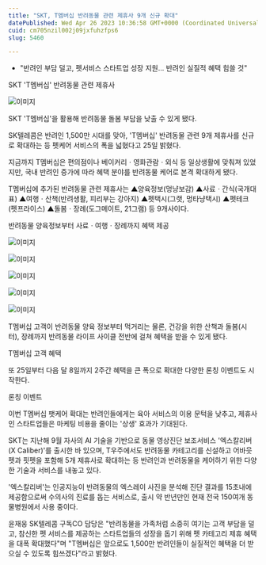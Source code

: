 ```yaml
---
title: "SKT, T멤버십 반려동물 관련 제휴사 9개 신규 확대"
datePublished: Wed Apr 26 2023 10:36:58 GMT+0000 (Coordinated Universal Time)
cuid: cm705nzil002j09jxfuhzfps6
slug: 5460

---
```



- "반려인 부담 덜고, 펫서비스 스타트업 성장 지원... 반려인 실질적 혜택 힘쓸 것"

SKT 'T멤버십' 반려동물 관련 제휴사

![이미지](https://cdn.hashnode.com/res/hashnode/image/upload/v1739258591858/083fc0d6-cbdc-436b-b4e0-da1b3e3ea422.jpeg)

SKT 'T멤버십'을 활용해 반려동물 돌봄 부담을 낮출 수 있게 됐다.

SK텔레콤은 반려인 1,500만 시대를 맞아, 'T멤버십' 반려동물 관련 9개 제휴사를 신규로 확대하는 등 펫케어 서비스의 폭을 넓혔다고 25일 밝혔다.

지금까지 T멤버십은 편의점이나 베이커리ㆍ영화관람ㆍ외식 등 일상생활에 맞춰져 있었지만, 국내 반려인 증가에 따라 혜택 분야를 반려동물 케어로 본격 확대하게 됐다.

T멤버십에 추가된 반려동물 관련 제휴사는 ▲양육정보(멍냥보감) ▲사료ㆍ간식(국개대표) ▲여행ㆍ산책(반려생활, 피리부는 강아지) ▲펫택시(그랫, 멍타냥택시) ▲펫테크(펫프라이스) ▲돌봄ㆍ장례(도그메이트, 21그램) 등 9개사이다.

반려동물 양육정보부터 사료ㆍ여행ㆍ장례까지 혜택 제공

![이미지](https://cdn.hashnode.com/res/hashnode/image/upload/v1739258593961/cbef74d4-8ba7-4512-8c9e-1930a1acde10.jpeg)

![이미지](https://cdn.hashnode.com/res/hashnode/image/upload/v1739258596079/44715a1c-783f-48c0-a8b1-144e3e342fad.jpeg)

![이미지](https://cdn.hashnode.com/res/hashnode/image/upload/v1739258598068/05a5a59f-830e-4a51-ab1e-7b6fc417d1ca.jpeg)

![이미지](https://cdn.hashnode.com/res/hashnode/image/upload/v1739258600030/f4c405fe-62a5-4662-8786-9cf27e0e3dbf.jpeg)

![이미지](https://cdn.hashnode.com/res/hashnode/image/upload/v1739258602151/9999d53e-4e65-4851-9134-1d1bf03ce6c8.jpeg)

T멤버십 고객이 반려동물 양육 정보부터 먹거리는 물론, 건강을 위한 산책과 돌봄(시터), 장례까지 반려동물 라이프 사이클 전반에 걸쳐 혜택을 받을 수 있게 됐다.

T멤버십 고객 혜택

또 25일부터 다음 달 8일까지 2주간 혜택을 큰 폭으로 확대한 다양한 론칭 이벤트도 시작한다.

론칭 이벤트

이번 T멤버십 팻케어 확대는 반려인들에게는 육아 서비스의 이용 문턱을 낮추고, 제휴사인 스타트업들은 마케팅 비용을 줄이는 '상생' 효과가 기대된다.

SKT는 지난해 9월 자사의 AI 기술을 기반으로 동물 영상진단 보조서비스 '엑스칼리버(X Caliber)'를 출시한 바 있으며, T우주에서도 반려동물 카테고리를 신설하고 어바웃펫과 핏펫을 포함해 5개 제휴사로 확대하는 등 반려인과 반려동물을 케어하기 위한 다양한 기술과 서비스를 내놓고 있다.

'엑스칼리버'는 인공지능이 반려동물의 엑스레이 사진을 분석해 진단 결과를 15초내에 제공함으로써 수의사의 진료를 돕는 서비스로, 출시 약 반년만인 현재 전국 150여개 동물병원에서 사용 중이다.

윤재웅 SK텔레콤 구독CO 담당은 "반려동물을 가족처럼 소중히 여기는 고객 부담을 덜고, 참신한 펫 서비스를 제공하는 스타트업들의 성장을 돕기 위해 펫 카테고리 제휴 혜택을 대폭 확대했다"며 "T멤버십은 앞으로도 1,500만 반려인들이 실질적인 혜택을 더 받으실 수 있도록 힘쓰겠다"라고 밝혔다.